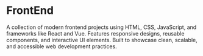 # FrontEnd
A collection of modern frontend projects using HTML, CSS, JavaScript, and frameworks like React and Vue. Features responsive designs, reusable components, and interactive UI elements. Built to showcase clean, scalable, and accessible web development practices.
